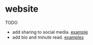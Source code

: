 # website

TODO

- add sharing to social media. [example](https://themes.gohugo.io/theme/hugo-w3-simple/)
- add bio and minute read. [examples](https://themes.gohugo.io/theme/hugo-future-imperfect-slim/)